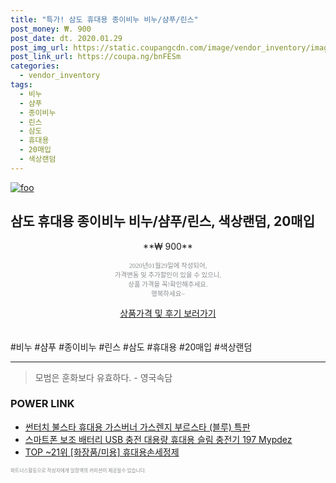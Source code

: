 ```yaml
--- 
title: "특가! 삼도 휴대용 종이비누 비누/샴푸/린스" 
post_money: ₩. 900 
post_date: dt. 2020.01.29 
post_img_url: https://static.coupangcdn.com/image/vendor_inventory/images/2016/08/22/12/6/7b7b5938-80fc-4b29-863a-10e44af407d6.jpg 
post_link_url: https://coupa.ng/bnFESm 
categories: 
  - vendor_inventory 
tags: 
  - 비누 
  - 샴푸 
  - 종이비누 
  - 린스 
  - 삼도 
  - 휴대용 
  - 20매입 
  - 색상랜덤 
--- 
```

[![foo](https://static.coupangcdn.com/image/vendor_inventory/images/2016/08/22/12/6/7b7b5938-80fc-4b29-863a-10e44af407d6.jpg)](https://coupa.ng/bnFESm) 

## 삼도 휴대용 종이비누 비누/샴푸/린스, 색상랜덤, 20매입 
<p style="text-align: center;">**₩ 900**</p> 
<p style="text-align: center;"><span style="color: #898c8f; font-family: Georgia,Times,serif; font-size: 0.75em;">2020년01월29일에 작성되어, <br>가격변동 및 추가할인이 있을 수 있으니,<br> 상품 가격을 꼭!확인해주세요.<br>행복하세요~</span> 
</p>	 
<div markdown="0" style="text-align: center;"><a href="https://coupa.ng/bnFESm" class="btn btn--success">상품가격 및 후기 보러가기</a></div> 
<br><br> 
  #비누 #샴푸 #종이비누 #린스 #삼도 #휴대용 #20매입 #색상랜덤 
<hr> 

> 모범은 훈화보다 유효하다. - 영국속담 


### POWER LINK

* <a href="https://blog.naver.com/an0733/221785457722" target="_blank">썬터치 불스타 휴대용 가스버너 가스렌지 부르스타 (블루) 특판</a>
* <a href="https://blog.naver.com/fasyy4321/221782018149" target="_blank">스마트폰 보조 배터리 USB 충전 대용량 휴대용 슬림 충전기 197 Mypdez</a>
* <a href="https://blog.naver.com/an0733/221787429731" target="_blank"> TOP ~21위 [화장품/미용] 휴대용손세정제</a>

<span style="color: #898c8f; font-family: Georgia,Times,serif; font-size: 0.55em;">파트너스활동으로 작성자에게 일정액의 커미션이 제공될수 있습니다.</span> 
